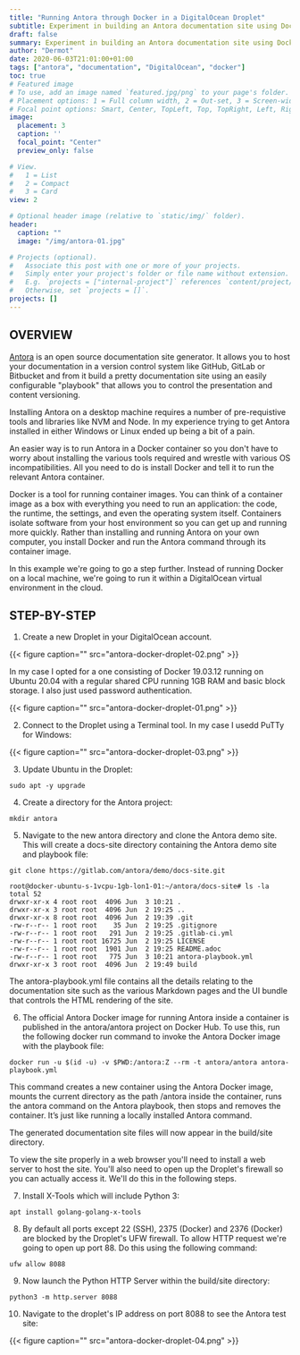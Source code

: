 ```yaml
---
title: "Running Antora through Docker in a DigitalOcean Droplet"
subtitle: Experiment in building an Antora documentation site using Docker
draft: false
summary: Experiment in building an Antora documentation site using Docker
author: "Dermot"
date: 2020-06-03T21:01:00+01:00
tags: ["antora", "documentation", "DigitalOcean", "docker"]
toc: true
# Featured image
# To use, add an image named `featured.jpg/png` to your page's folder.
# Placement options: 1 = Full column width, 2 = Out-set, 3 = Screen-width
# Focal point options: Smart, Center, TopLeft, Top, TopRight, Left, Right, BottomLeft, Bottom, BottomRight
image:
  placement: 3
  caption: ''
  focal_point: "Center"
  preview_only: false

# View.
#   1 = List
#   2 = Compact
#   3 = Card
view: 2

# Optional header image (relative to `static/img/` folder).
header:
  caption: ""
  image: "/img/antora-01.jpg"

# Projects (optional).
#   Associate this post with one or more of your projects.
#   Simply enter your project's folder or file name without extension.
#   E.g. `projects = ["internal-project"]` references `content/project/deep-learning/index.md`.
#   Otherwise, set `projects = []`.
projects: []
---
```



OVERVIEW
--------

[Antora](https://antora.org/) is an open source documentation site generator. It allows you to host your documentation in a version control system like GitHub, GitLab or Bitbucket and from it build a pretty documentation site using an easily configurable "playbook" that allows you to control the presentation and content versioning.

Installing Antora on a desktop machine requires a number of pre-requistive tools and libraries like NVM and Node. In my experience trying to get Antora installed in either Windows or Linux ended up being a bit of a pain.

An easier way is to run Antora in a Docker container so you don't have to worry about installing the various tools required and wrestle with various OS incompatibilities. All you need to do is install Docker and tell it to run the relevant Antora container.

Docker is a tool for running container images. You can think of a container image as a box with everything you need to run an application: the code, the runtime, the settings, and even the operating system itself. Containers isolate software from your host environment so you can get up and running more quickly. Rather than installing and running Antora on your own computer, you install Docker and run the Antora command through its container image.

In this example we're going to go a step further. Instead of running Docker on a local machine, we're going to run it within a DigitalOcean virtual environment in the cloud.

STEP-BY-STEP
------------

1. Create a new Droplet in your DigitalOcean account. 

{{< figure caption="" src="antora-docker-droplet-02.png" >}}

In my case I opted for a one consisting of Docker 19.03.12 running on Ubuntu 20.04 with a regular shared CPU running 1GB RAM and basic block storage. I also just used password authentication.

{{< figure caption="" src="antora-docker-droplet-01.png" >}}

2. Connect to the Droplet using a Terminal tool. In my case I usedd PuTTy for Windows:

{{< figure caption="" src="antora-docker-droplet-03.png" >}}

3. Update Ubuntu in the Droplet:
```
sudo apt -y upgrade
```

4. Create a directory for the Antora project:
```
mkdir antora
```

5. Navigate to the new antora directory and clone the Antora demo site. This will create a docs-site directory containing the Antora demo site and playbook file:
```
git clone https://gitlab.com/antora/demo/docs-site.git 

root@docker-ubuntu-s-1vcpu-1gb-lon1-01:~/antora/docs-site# ls -la
total 52
drwxr-xr-x 4 root root  4096 Jun  3 10:21 .
drwxr-xr-x 3 root root  4096 Jun  2 19:25 ..
drwxr-xr-x 8 root root  4096 Jun  2 19:39 .git
-rw-r--r-- 1 root root    35 Jun  2 19:25 .gitignore
-rw-r--r-- 1 root root   291 Jun  2 19:25 .gitlab-ci.yml
-rw-r--r-- 1 root root 16725 Jun  2 19:25 LICENSE
-rw-r--r-- 1 root root  1901 Jun  2 19:25 README.adoc
-rw-r--r-- 1 root root   775 Jun  3 10:21 antora-playbook.yml
drwxr-xr-x 3 root root  4096 Jun  2 19:49 build
```
The antora-playbook.yml file contains all the details relating to the documentation site such as the various Markdown pages and the UI bundle that controls the HTML rendering of the site.

6. The official Antora Docker image for running Antora inside a container is published in the antora/antora project on Docker Hub. To use this, run the following docker run command to invoke the Antora Docker image with the playbook file:
```
docker run -u $(id -u) -v $PWD:/antora:Z --rm -t antora/antora antora-playbook.yml
```

This command creates a new container using the Antora Docker image, mounts the current directory as the path /antora inside the container, runs the antora command on the Antora playbook, then stops and removes the container. It’s just like running a locally installed Antora command.

The generated documentation site files will now appear in the build/site directory. 

To view the site properly in a web browser you'll need to install a web server to host the site. You'll also need to open up the Droplet's firewall so you can actually access it. We'll do this in the following steps.

7. Install X-Tools which will include Python 3:
```
apt install golang-golang-x-tools
```

8. By default all ports except 22 (SSH), 2375 (Docker) and 2376 (Docker) are blocked by the Droplet's UFW firewall. To allow HTTP request we're going to open up port 88. Do this using the following command:
```
ufw allow 8088
```

9. Now launch the Python HTTP Server within the build/site directory:
```
python3 -m http.server 8088
```

10. Navigate to the droplet's IP address on port 8088 to see the Antora test site:

{{< figure caption="" src="antora-docker-droplet-04.png" >}}

